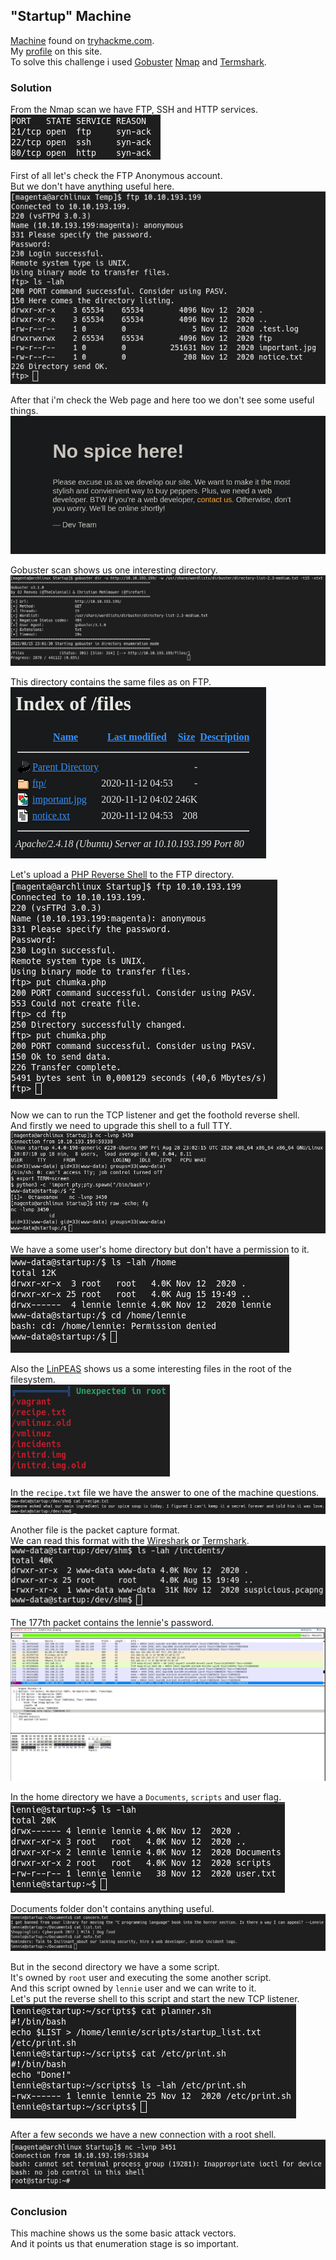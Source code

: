 ## "Startup" Machine
[Machine](https://tryhackme.com/room/startup) found on [tryhackme.com](https://tryhackme.com).  
My [profile](https://tryhackme.com/p/0Magenta0) on this site.  
To solve this challenge i used [Gobuster](https://github.com/OJ/gobuster) [Nmap](https://github.com/nmap/nmap) and [Termshark](https://github.com/gcla/termshark).

### Solution
From the Nmap scan we have FTP, SSH and HTTP services.  
![](screenshots/nmap.png)  
  
First of all let's check the FTP Anonymous account.  
But we don't have anything useful here.  
![](screenshots/ftp_check.png)  
  
After that i'm check the Web page and here too we don't see some useful things.  
![](screenshots/web_title.png)  
  
Gobuster scan shows us one interesting directory.  
![](screenshots/gobuster.png)  
  
This directory contains the same files as on FTP.  
![](screenshots/files.png)  
  
Let's upload a [PHP Reverse Shell](https://pentestmonkey.net/tools/web-shells/php-reverse-shell) to the FTP directory.  
![](screenshots/rev_shell.png)  
  
Now we can to run the TCP listener and get the foothold reverse shell.  
And firstly we need to upgrade this shell to a full TTY.  
![](screenshots/full_tty.png)  
  
We have a some user's home directory but don't have a permission to it.  
![](screenshots/home.png)  
  
Also the [LinPEAS](https://github.com/carlospolop/PEASS-ng/tree/master/linPEAS) shows us a some interesting files in the root of the filesystem.  
![](screenshots/linpeas.png)  
  
In the `recipe.txt` file we have the answer to one of the machine questions.  
![](screenshots/recipe.png)  
  
Another file is the packet capture format.  
We can read this format with the [Wireshark](https://gitlab.com/wireshark/wireshark) or [Termshark](https://github.com/gcla/termshark).  
![](screenshots/pcapng.png)  
  
The 177th packet contains the lennie's password.  
![](screenshots/packet.png)  
  
In the home directory we have a `Documents`, `scripts` and user flag.  
![](screenshots/home_perm.png)  
  
Documents folder don't contains anything useful. 
![](screenshots/docs.png)  
  
But in the second directory we have a some script.  
It's owned by `root` user and executing the some another script.  
And this script owned by `lennie` user and we can write to it.  
Let's put the reverse shell to this script and start the new TCP listener.  
![](screenshots/scripts.png)  
  
After a few seconds we have a new connection with a root shell.  
![](screenshots/root.png)  

### Conclusion
This machine shows us the some basic attack vectors.  
And it points us that enumeration stage is so important.
 
